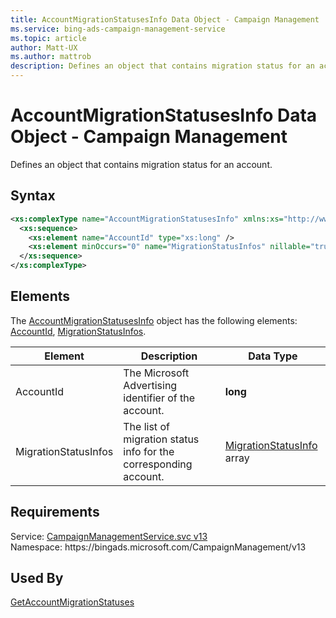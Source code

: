 ```yaml
---
title: AccountMigrationStatusesInfo Data Object - Campaign Management
ms.service: bing-ads-campaign-management-service
ms.topic: article
author: Matt-UX
ms.author: mattrob
description: Defines an object that contains migration status for an account.
---
```

# AccountMigrationStatusesInfo Data Object - Campaign Management
Defines an object that contains migration status for an account.

## Syntax
```xml
<xs:complexType name="AccountMigrationStatusesInfo" xmlns:xs="http://www.w3.org/2001/XMLSchema">
  <xs:sequence>
    <xs:element name="AccountId" type="xs:long" />
    <xs:element minOccurs="0" name="MigrationStatusInfos" nillable="true" type="tns:ArrayOfMigrationStatusInfo" />
  </xs:sequence>
</xs:complexType>
```

## <a name="elements"></a>Elements

The [AccountMigrationStatusesInfo](accountmigrationstatusesinfo.md) object has the following elements: [AccountId](#accountid), [MigrationStatusInfos](#migrationstatusinfos).

|Element|Description|Data Type|
|-----------|---------------|-------------|
|<a name="accountid"></a>AccountId|The Microsoft Advertising identifier of the account.|**long**|
|<a name="migrationstatusinfos"></a>MigrationStatusInfos|The list of migration status info for the corresponding account.|[MigrationStatusInfo](migrationstatusinfo.md) array|

## Requirements
Service: [CampaignManagementService.svc v13](https://campaign.api.bingads.microsoft.com/Api/Advertiser/CampaignManagement/v13/CampaignManagementService.svc)  
Namespace: https\://bingads.microsoft.com/CampaignManagement/v13  

## Used By
[GetAccountMigrationStatuses](getaccountmigrationstatuses.md)  
